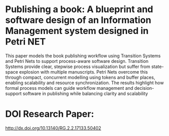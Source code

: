 # Publishing a book: A blueprint and software design of an Information Management system designed in Petri NET

This paper models the book publishing workflow using Transition Systems and Petri Nets to support process-aware software design. Transition Systems provide clear, stepwise process visualization but suffer from state-space explosion with multiple manuscripts. Petri Nets overcome this through compact, concurrent modelling using tokens and buffer places, enabling scalability and resource synchronization. The results highlight how formal process models can guide workflow management and decision-support software in publishing while balancing clarity and scalability

# DOI Research Paper:
http://dx.doi.org/10.13140/RG.2.2.17133.50402
